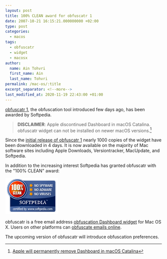 ```yaml
---
layout: post
title: 100% CLEAN award for obfuscatr 1
date: 2007-10-21 16:15:21.000000000 +02:00
type: post
categories:
  - macos
tags:
  - obfuscatr
  - widget
  - macosx
author:
  name: Ain Tohvri
  first_name: Ain
  last_name: Tohvri
permalink: /mac-os/:title
excerpt_separator: <!--more-->
last_modified_at: 2020-11-19 22:43:00 +01:00
---
```

[obfuscatr 1](https://obfuscatr.flashbit.net), the obfuscation tool introduced few days ago, has been awarded by Softpedia.<!--more-->

> **DISCLAIMER**: Apple discontinued Dashboard in macOS Catalina. obfuscatr widget can not be installed on newer macOS versions.[^1]

Since the [initial release of obfuscatr 1](/mac-os/obfuscatr-1-released) nearly 1000 copies of the widget have been downloaded in 4 days. It is now available on the majority of Mac software sites including Apple Downloads, Versiontracker, MacUpdate, and Softpedia.

In addition to the increasing interest Softpedia has granted obfuscatr with the "100% CLEAN" award:

![100% Clean](/assets/softpedia_clean_award_f.gif)

obfuscatr is a free email address [obfuscation Dashboard widget](https://obfuscatr.flashbit.net/download.html) for Mac OS X. Users on other platforms can [obfuscate emails online](https://obfuscatr.flashbit.net/obfuscate.html).

The upcoming version of obfuscatr will introduce obfuscation preferences.

[^1]:[Apple will permanently remove Dashboard in macOS Catalina](https://www.theverge.com/2019/6/4/18652971/apple-macos-catalina-dashboard-widgets-removed-feature)
